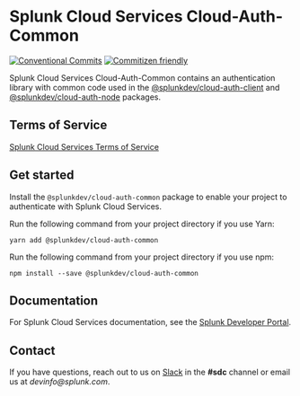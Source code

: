 # Splunk Cloud Services Cloud-Auth-Common

[![Conventional Commits](https://img.shields.io/badge/Conventional%20Commits-1.0.0-yellow.svg)](https://conventionalcommits.org)
[![Commitizen friendly](https://img.shields.io/badge/commitizen-friendly-brightgreen.svg)](http://commitizen.github.io/cz-cli/)

Splunk Cloud Services Cloud-Auth-Common contains an authentication library with common code used in the [@splunkdev/cloud-auth-client](../cloud-auth-client) and [@splunkdev/cloud-auth-node](../cloud-auth-node) packages.

## Terms of Service

[Splunk Cloud Services Terms of Service](https://auth.scp.splunk.com/tos)

## Get started

Install the `@splunkdev/cloud-auth-common` package to enable your project to authenticate with Splunk Cloud Services.

Run the following command from your project directory if you use Yarn:

```sh-session
yarn add @splunkdev/cloud-auth-common
```
Run the following command from your project directory if you use npm:

```sh-session
npm install --save @splunkdev/cloud-auth-common
```

## Documentation

For Splunk Cloud Services documentation, see the [Splunk Developer Portal](https://dev.splunk.com/scs/).

## Contact

If you have questions, reach out to us on [Slack](https://splunkdevplatform.slack.com) in the **#sdc** channel or email us at _devinfo@splunk.com_.
